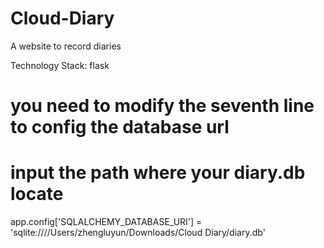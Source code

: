 # Cloud-Diary
A website to record diaries

Technology Stack: flask

# you need to modify the seventh line to config the database url 
# input the path where your diary.db locate
app.config['SQLALCHEMY_DATABASE_URI'] = 'sqlite:////Users/zhengluyun/Downloads/Cloud Diary/diary.db'
